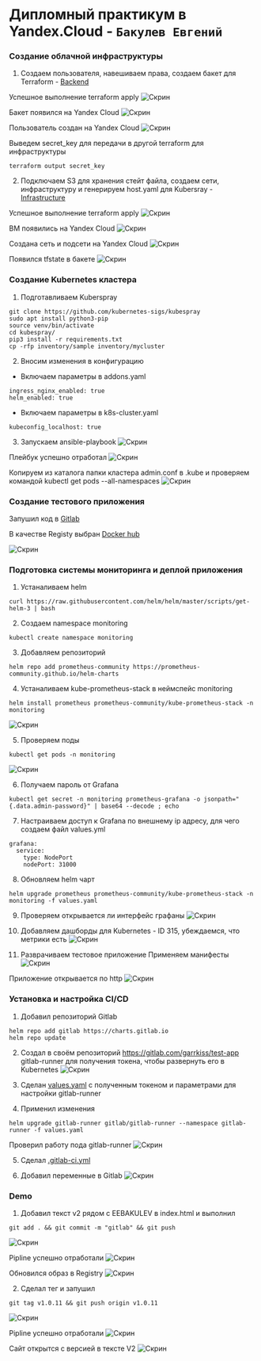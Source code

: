 # Дипломный практикум в Yandex.Cloud - `Бакулев Евгений`

### Создание облачной инфраструктуры

1. Создаем пользователя, навешиваем права, создаем бакет для Terraform - [Backend](https://github.com/garrkiss/diplom/tree/main/terraform/backend)

Успешное выполнение terraform apply
![Скрин](https://github.com/garrkiss/diplom/blob/main/img/backend/1.png)

Бакет появился на Yandex Cloud
![Скрин](https://github.com/garrkiss/diplom/blob/main/img/backend/2.png)

Пользователь создан на Yandex Cloud
![Скрин](https://github.com/garrkiss/diplom/blob/main/img/backend/3.png)

Выведем secret_key для передачи в другой terraform для инфраструктуры
```
terraform output secret_key
```

2. Подключаем S3 для хранения стейт файла, создаем сети, инфраструктуру и генерируем host.yaml для Kubersray - [Infrastructure](https://github.com/garrkiss/diplom/tree/main/terraform/infrastructure)

Успешное выполнение terraform apply
![Скрин](https://github.com/garrkiss/diplom/blob/main/img/infrastructure/1.png)

ВМ появились на Yandex Cloud
![Скрин](https://github.com/garrkiss/diplom/blob/main/img/infrastructure/2.png)

Создана сеть и подсети на Yandex Cloud
![Скрин](https://github.com/garrkiss/diplom/blob/main/img/infrastructure/3.png)

Появился tfstate в бакете
![Скрин](https://github.com/garrkiss/diplom/blob/main/img/infrastructure/4.png)


### Создание Kubernetes кластера

1. Подготавливаем Kuberspray

```
git clone https://github.com/kubernetes-sigs/kubespray
sudo apt install python3-pip
source venv/bin/activate
cd kubespray/
pip3 install -r requirements.txt
cp -rfp inventory/sample inventory/mycluster
```
2. Вносим изменения в конфигурацию
   
- Включаем параметры в addons.yaml
```  
ingress_nginx_enabled: true
helm_enabled: true
````
- Включаем параметры в k8s-cluster.yaml
````
kubeconfig_localhost: true
````

3. Запускаем ansible-playbook
![Скрин](https://github.com/garrkiss/diplom/blob/main/img/kuberspray/1.png)

Плейбук успешно отработал
![Скрин](https://github.com/garrkiss/diplom/blob/main/img/kuberspray/2.png)

Копируем из каталога папки кластера admin.conf в .kube и проверяем командой kubectl get pods --all-namespaces
![Скрин](https://github.com/garrkiss/diplom/blob/main/img/kuberspray/3.png)


### Создание тестового приложения

Запушил код в [Gitlab](https://gitlab.com/garrkiss/test-app)

В качестве Registy выбран [Docker hub](https://hub.docker.com/repository/docker/garrkiss/test-app)

![Скрин](https://github.com/garrkiss/diplom/blob/main/img/test-app/1.png)


### Подготовка cистемы мониторинга и деплой приложения

1. Устаналиваем helm
```
curl https://raw.githubusercontent.com/helm/helm/master/scripts/get-helm-3 | bash
```
2. Создаем namespace monitoring
```
kubectl create namespace monitoring
```
3. Добавляем репозиторий
```
helm repo add prometheus-community https://prometheus-community.github.io/helm-charts
```
4. Устаналиваем kube-prometheus-stack в неймспейс monitoring
```
helm install prometheus prometheus-community/kube-prometheus-stack -n monitoring
```
![Скрин](https://github.com/garrkiss/diplom/blob/main/img/monitoring/1.png)

5. Проверяем поды
```
kubectl get pods -n monitoring
```
![Скрин](https://github.com/garrkiss/diplom/blob/main/img/monitoring/2.png)

6. Получаем пароль от Grafana
```
kubectl get secret -n monitoring prometheus-grafana -o jsonpath="{.data.admin-password}" | base64 --decode ; echo
```

7. Настраиваем доступ к Grafana по внешнему ip адресу, для чего создаем файл values.yml
```
grafana:
  service:
    type: NodePort
    nodePort: 31000
```
8. Обновляем helm чарт
```
helm upgrade prometheus prometheus-community/kube-prometheus-stack -n monitoring -f values.yaml
```
9. Проверяем открывается ли интерфейс графаны
![Скрин](https://github.com/garrkiss/diplom/blob/main/img/monitoring/3.png)

10. Добавляем дашборды для Kubernetes - ID 315, убеждаемся, что метрики есть
![Скрин](https://github.com/garrkiss/diplom/blob/main/img/monitoring/4.png)

11. Разврачиваем тестовое приложение
Применяем манифесты
![Скрин](https://github.com/garrkiss/diplom/blob/main/img/test-app/2.png)

Приложение открывается по http
![Скрин](https://github.com/garrkiss/diplom/blob/main/img/test-app/3.png)

### Установка и настройка CI/CD

1. Добавил репозиторий Gitlab
```
helm repo add gitlab https://charts.gitlab.io
helm repo update
```

2. Создал в своём репозиторий https://gitlab.com/garrkiss/test-app gitlab-runner для получения токена, чтобы развернуть его в Kubernetes
![Скрин](https://github.com/garrkiss/diplom/blob/main/img/cicd/111.png)

3. Сделан [values.yaml](https://github.com/garrkiss/diplom/blob/main/cicd/values.yaml) с полученным токеном и параметрами для настройки gitlab-runner

4. Применил изменения
```
helm upgrade gitlab-runner gitlab/gitlab-runner --namespace gitlab-runner -f values.yaml
```
Проверил работу пода gitlab-runner
![Скрин](https://github.com/garrkiss/diplom/blob/main/img/cicd/image.png)

5. Cделал [.gitlab-ci.yml ](https://github.com/garrkiss/diplom/blob/main/cicd/.gitlab-ci.yaml) 

6. Добавил переменные в Gitlab
![Скрин](https://github.com/garrkiss/diplom/blob/main/img/cicd/12.png)

### Demo
1. Добавил текст v2 рядом с EEBAKULEV в index.html и выполнил
```
git add . && git commit -m "gitlab" && git push
```
![Скрин](https://github.com/garrkiss/diplom/blob/main/img/cicd/1111.png)

Pipline успешно отработали
![Скрин](https://github.com/garrkiss/diplom/blob/main/img/cicd/1.png)

Обновился образ в Registry
![Скрин](https://github.com/garrkiss/diplom/blob/main/img/cicd/2.png)

2. Сделал тег и запушил
```
git tag v1.0.11 && git push origin v1.0.11 
```
![Скрин](https://github.com/garrkiss/diplom/blob/main/img/cicd/3.png)

Pipline успешно отработали
![Скрин](https://github.com/garrkiss/diplom/blob/main/img/cicd/4.png)

Сайт открытся с версией в тексте V2
![Скрин](https://github.com/garrkiss/diplom/blob/main/img/cicd/6.png)